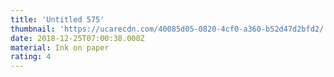 ```yaml
---
title: 'Untitled 575'
thumbnail: 'https://ucarecdn.com/40085d05-0820-4cf0-a360-b52d47d2bfd2/'
date: 2018-12-25T07:00:38.000Z
material: Ink on paper
rating: 4
---
```

